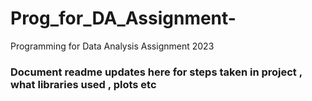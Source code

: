 # Prog_for_DA_Assignment-
Programming for Data Analysis Assignment 2023
### Document readme updates here for steps taken in project , what libraries used , plots etc
